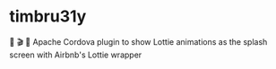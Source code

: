 # timbru31y
🐣 🎬 📱 Apache Cordova plugin to show Lottie animations as the splash screen with Airbnb's Lottie wrapper
